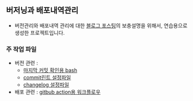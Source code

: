## 버저닝과 배포내역관리
- 버전관리와 배포내역 관리에 대한 [블로그 포스팅](https://feel5ny.github.io/2021/02/22/standard-version/)의 보충설명을 위해서, 연습용으로 생성한 프로젝트입니다.

### 주 작업 파일
- 버전 관련 :
  -  [마지막 커밋 확인용 bash](./scripts/lastCommit.sh)
  -  [commit린트 설정파일](./commitlintrc.js)
  -  [changelog 설정파일](./versionrc)
- 배포 관련 : [gitbub action용 워크플로우](./github/workflows/main.yml)
